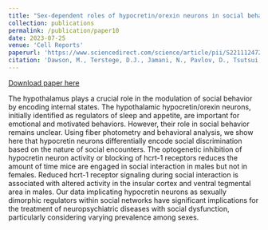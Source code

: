 ```yaml
---
title: "Sex-dependent roles of hypocretin/orexin neurons in social behavior."
collection: publications
permalink: /publication/paper10 
date: 2023-07-25
venue: 'Cell Reports'
paperurl: 'https://www.sciencedirect.com/science/article/pii/S2211124723008264?via%3Dihub'
citation: 'Dawson, M., Terstege, D.J., Jamani, N., Pavlov, D., Tsutsui, M., Bugescu, R., Epp, J.R., Leinninger, G.M., Sargin, D. (2023). &quot;Sex-dependent roles of hypocretin/orexin neurons in social behavior.&quot; <i>Cell Reports</i>. 42(7).'
---
```


[Download paper here](http://dterstege.github.io/files/paper10.pdf)

The hypothalamus plays a crucial role in the modulation of social behavior by encoding internal states. The hypothalamic hypocretin/orexin neurons, initially identified as regulators of sleep and appetite, are important for emotional and motivated behaviors. However, their role in social behavior remains unclear. Using fiber photometry and behavioral analysis, we show here that hypocretin neurons differentially encode social discrimination based on the nature of social encounters. The optogenetic inhibition of hypocretin neuron activity or blocking of hcrt-1 receptors reduces the amount of time mice are engaged in social interaction in males but not in females. Reduced hcrt-1 receptor signaling during social interaction is associated with altered activity in the insular cortex and ventral tegmental area in males. Our data implicating hypocretin neurons as sexually dimorphic regulators within social networks have significant implications for the treatment of neuropsychiatric diseases with social dysfunction, particularly considering varying prevalence among sexes.


